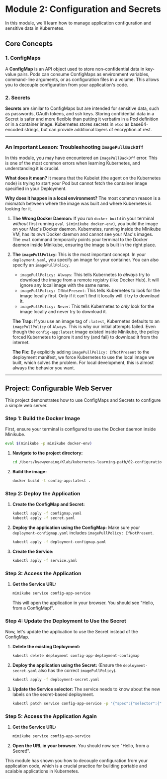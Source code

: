 # Module 2: Configuration and Secrets

In this module, we'll learn how to manage application configuration and sensitive data in Kubernetes.

## Core Concepts

### 1. ConfigMaps

A **ConfigMap** is an API object used to store non-confidential data in key-value pairs. Pods can consume ConfigMaps as environment variables, command-line arguments, or as configuration files in a volume. This allows you to decouple configuration from your application's code.

### 2. Secrets

**Secrets** are similar to ConfigMaps but are intended for sensitive data, such as passwords, OAuth tokens, and ssh keys. Storing confidential data in a Secret is safer and more flexible than putting it verbatim in a Pod definition or in a container image. Kubernetes stores secrets in `etcd` as base64-encoded strings, but can provide additional layers of encryption at rest.

---

### An Important Lesson: Troubleshooting `ImagePullBackOff`

In this module, you may have encountered an `ImagePullBackOff` error. This is one of the most common errors when learning Kubernetes, and understanding it is crucial.

**What does it mean?**
It means that the Kubelet (the agent on the Kubernetes node) is trying to start your Pod but cannot fetch the container image specified in your Deployment.

**Why does it happen in a local environment?**
The most common reason is a mismatch between where the image was built and where Kubernetes is looking for it.

1.  **The Wrong Docker Daemon:** If you run `docker build` in your terminal *without* first running `eval $(minikube docker-env)`, you build the image on your Mac's Docker daemon. Kubernetes, running inside the Minikube VM, has its *own* Docker daemon and cannot see your Mac's images. The `eval` command temporarily points your terminal to the Docker daemon inside Minikube, ensuring the image is built in the right place.

2.  **The `imagePullPolicy`:** This is the most important concept. In your `deployment.yaml`, you specify an image for your container. You can also specify an `imagePullPolicy`.
    *   `imagePullPolicy: Always`: This tells Kubernetes to *always* try to download the image from a remote registry (like Docker Hub). It will ignore any local image with the same name.
    *   `imagePullPolicy: IfNotPresent`: This tells Kubernetes to look for the image locally first. Only if it can't find it locally will it try to download it.
    *   `imagePullPolicy: Never`: This tells Kubernetes to *only* look for the image locally and never try to download it.

    **The Trap:** If you use an image tag of `:latest`, Kubernetes defaults to an `imagePullPolicy` of `Always`. This is why our initial attempts failed. Even though the `config-app:latest` image existed inside Minikube, the policy forced Kubernetes to ignore it and try (and fail) to download it from the internet.

    **The Fix:** By explicitly adding `imagePullPolicy: IfNotPresent` to the deployment manifest, we force Kubernetes to use the local image we built, which solves the problem. For local development, this is almost always the behavior you want.

---

## Project: Configurable Web Server

This project demonstrates how to use ConfigMaps and Secrets to configure a simple web server.

### Step 1: Build the Docker Image

First, ensure your terminal is configured to use the Docker daemon inside Minikube.
```bash
eval $(minikube -p minikube docker-env)
```

1.  **Navigate to the project directory:**
    ```bash
    cd /Users/kyawyenaing/Klab/kubernetes-learning-path/02-configuration-and-secrets/config-app
    ```

2.  **Build the image:**
    ```bash
    docker build -t config-app:latest .
    ```

### Step 2: Deploy the Application

1.  **Create the ConfigMap and Secret:**
    ```bash
    kubectl apply -f configmap.yaml
    kubectl apply -f secret.yaml
    ```

2.  **Deploy the application using the ConfigMap:**
    Make sure your `deployment-configmap.yaml` includes `imagePullPolicy: IfNotPresent`.
    ```bash
    kubectl apply -f deployment-configmap.yaml
    ```

3.  **Create the Service:**
    ```bash
    kubectl apply -f service.yaml
    ```

### Step 3: Access the Application

1.  **Get the Service URL:**
    ```bash
    minikube service config-app-service
    ```
    This will open the application in your browser. You should see "Hello, from a ConfigMap!".

### Step 4: Update the Deployment to Use the Secret

Now, let's update the application to use the Secret instead of the ConfigMap.

1.  **Delete the existing Deployment:**
    ```bash
    kubectl delete deployment config-app-deployment-configmap
    ```

2.  **Deploy the application using the Secret:**
    (Ensure the `deployment-secret.yaml` also has the correct `imagePullPolicy`).
    ```bash
    kubectl apply -f deployment-secret.yaml
    ```

3.  **Update the Service selector:**
    The service needs to know about the new labels on the secret-based deployment.
    ```bash
    kubectl patch service config-app-service -p '{"spec":{"selector":{"app":"config-app-secret"}}}'
    ```

### Step 5: Access the Application Again

1.  **Get the Service URL:**
    ```bash
    minikube service config-app-service
    ```

2.  **Open the URL in your browser.** You should now see "Hello, from a Secret!".

This module has shown you how to decouple configuration from your application code, which is a crucial practice for building portable and scalable applications in Kubernetes.
